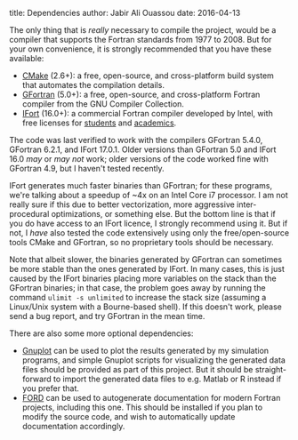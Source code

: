 title:  Dependencies
author: Jabir Ali Ouassou
date:   2016-04-13



The only thing that is *really* necessary to compile the project, would be a
compiler that supports the Fortran standards from 1977 to 2008. But for your
own convenience, it is strongly recommended that you have these available:

 * [CMake](https://cmake.org/) (2.6+):
   a free, open-source, and cross-platform build system that automates the compilation details.
 * [GFortran](https://gcc.gnu.org/wiki/GFortran) (5.0+):
   a free, open-source, and cross-platform Fortran compiler from the GNU Compiler Collection.
 * [IFort](https://software.intel.com/en-us/fortran-compilers) (16.0+):
   a commercial Fortran compiler developed by Intel, with free licenses for 
   [students](https://software.intel.com/en-us/qualify-for-free-software/student) and
   [academics](https://software.intel.com/en-us/qualify-for-free-software/academicresearcher).

The code was last verified to work with the compilers GFortran 5.4.0, GFortran 6.2.1, and 
IFort 17.0.1. Older versions than GFortran 5.0 and IFort 16.0 *may* or *may not* work;
older versions of the code worked fine with GFortran 4.9, but I haven't tested recently.

IFort generates much faster binaries than GFortran; for these programs, we're talking
about a speedup of ~4x on an Intel Core i7 processor. I am not really sure if this due
to better vectorization, more aggressive inter-procedural optimizations, or something
else. But the bottom line is that if you do have access to an IFort licence, I strongly
recommend using it. But if not, I *have* also tested the code extensively using only the
free/open-source tools CMake and GFortran, so no proprietary tools should be necessary.

Note that albeit slower, the binaries generated by GFortran can sometimes be more
stable than the ones generated by IFort. In many cases, this is just caused by
the IFort binaries placing more variables on the stack than the GFortran binaries;
in that case, the problem goes away by running the command `ulimit -s unlimited`
to increase the stack size (assuming a Linux/Unix system with a Bourne-based shell).
If this doesn't work, please send a bug report, and try GFortran in the mean time.

There are also some more optional dependencies:

 * [Gnuplot](http://www.gnuplot.info/) can be used to plot the results generated by my
   simulation programs, and simple Gnuplot scripts for visualizing the generated data 
   files should be provided as part of this project. But it should be straight-forward
   to import the generated data files to e.g. Matlab or R instead if you prefer that.
 * [FORD](https://github.com/cmacmackin/ford) can be used to autogenerate documentation
   for modern Fortran projects, including this one. This should be installed if you plan
   to modify the source code, and wish to automatically update documentation accordingly.

